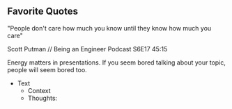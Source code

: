 ## Favorite Quotes

"People don't care how much you know until they know how much you care"

Scott Putman // Being an Engineer Podcast S6E17 45:15 

Energy matters in presentations. If you seem bored talking about your topic, people will seem bored too.

-  Text
    -  Context
    -  Thoughts:

